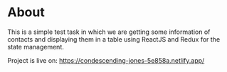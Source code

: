 # About

This is a simple test task in which we are getting some information of contacts and displaying them in a table using ReactJS and Redux for the state management.

Project is live on: https://condescending-jones-5e858a.netlify.app/
